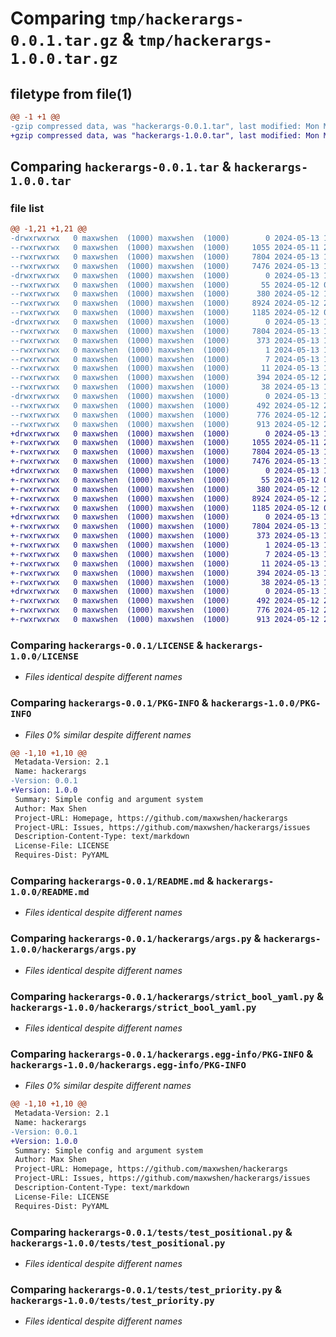 # Comparing `tmp/hackerargs-0.0.1.tar.gz` & `tmp/hackerargs-1.0.0.tar.gz`

## filetype from file(1)

```diff
@@ -1 +1 @@
-gzip compressed data, was "hackerargs-0.0.1.tar", last modified: Mon May 13 18:57:02 2024, max compression
+gzip compressed data, was "hackerargs-1.0.0.tar", last modified: Mon May 13 18:58:17 2024, max compression
```

## Comparing `hackerargs-0.0.1.tar` & `hackerargs-1.0.0.tar`

### file list

```diff
@@ -1,21 +1,21 @@
-drwxrwxrwx   0 maxwshen  (1000) maxwshen  (1000)        0 2024-05-13 18:57:02.609883 hackerargs-0.0.1/
--rwxrwxrwx   0 maxwshen  (1000) maxwshen  (1000)     1055 2024-05-11 21:31:25.000000 hackerargs-0.0.1/LICENSE
--rwxrwxrwx   0 maxwshen  (1000) maxwshen  (1000)     7804 2024-05-13 18:57:02.601882 hackerargs-0.0.1/PKG-INFO
--rwxrwxrwx   0 maxwshen  (1000) maxwshen  (1000)     7476 2024-05-13 18:47:12.000000 hackerargs-0.0.1/README.md
-drwxrwxrwx   0 maxwshen  (1000) maxwshen  (1000)        0 2024-05-13 18:57:02.276929 hackerargs-0.0.1/hackerargs/
--rwxrwxrwx   0 maxwshen  (1000) maxwshen  (1000)       55 2024-05-12 02:54:31.000000 hackerargs-0.0.1/hackerargs/__init__.py
--rwxrwxrwx   0 maxwshen  (1000) maxwshen  (1000)      380 2024-05-12 19:36:14.000000 hackerargs-0.0.1/hackerargs/argparse_access.py
--rwxrwxrwx   0 maxwshen  (1000) maxwshen  (1000)     8924 2024-05-12 21:11:53.000000 hackerargs-0.0.1/hackerargs/args.py
--rwxrwxrwx   0 maxwshen  (1000) maxwshen  (1000)     1185 2024-05-12 00:25:18.000000 hackerargs-0.0.1/hackerargs/strict_bool_yaml.py
-drwxrwxrwx   0 maxwshen  (1000) maxwshen  (1000)        0 2024-05-13 18:57:02.585864 hackerargs-0.0.1/hackerargs.egg-info/
--rwxrwxrwx   0 maxwshen  (1000) maxwshen  (1000)     7804 2024-05-13 18:57:01.000000 hackerargs-0.0.1/hackerargs.egg-info/PKG-INFO
--rwxrwxrwx   0 maxwshen  (1000) maxwshen  (1000)      373 2024-05-13 18:57:02.000000 hackerargs-0.0.1/hackerargs.egg-info/SOURCES.txt
--rwxrwxrwx   0 maxwshen  (1000) maxwshen  (1000)        1 2024-05-13 18:57:01.000000 hackerargs-0.0.1/hackerargs.egg-info/dependency_links.txt
--rwxrwxrwx   0 maxwshen  (1000) maxwshen  (1000)        7 2024-05-13 18:57:01.000000 hackerargs-0.0.1/hackerargs.egg-info/requires.txt
--rwxrwxrwx   0 maxwshen  (1000) maxwshen  (1000)       11 2024-05-13 18:57:01.000000 hackerargs-0.0.1/hackerargs.egg-info/top_level.txt
--rwxrwxrwx   0 maxwshen  (1000) maxwshen  (1000)      394 2024-05-12 20:15:50.000000 hackerargs-0.0.1/pyproject.toml
--rwxrwxrwx   0 maxwshen  (1000) maxwshen  (1000)       38 2024-05-13 18:57:02.617871 hackerargs-0.0.1/setup.cfg
-drwxrwxrwx   0 maxwshen  (1000) maxwshen  (1000)        0 2024-05-13 18:57:02.552692 hackerargs-0.0.1/tests/
--rwxrwxrwx   0 maxwshen  (1000) maxwshen  (1000)      492 2024-05-12 21:02:44.000000 hackerargs-0.0.1/tests/test_access.py
--rwxrwxrwx   0 maxwshen  (1000) maxwshen  (1000)      776 2024-05-12 21:02:22.000000 hackerargs-0.0.1/tests/test_positional.py
--rwxrwxrwx   0 maxwshen  (1000) maxwshen  (1000)      913 2024-05-12 21:02:25.000000 hackerargs-0.0.1/tests/test_priority.py
+drwxrwxrwx   0 maxwshen  (1000) maxwshen  (1000)        0 2024-05-13 18:58:17.262904 hackerargs-1.0.0/
+-rwxrwxrwx   0 maxwshen  (1000) maxwshen  (1000)     1055 2024-05-11 21:31:25.000000 hackerargs-1.0.0/LICENSE
+-rwxrwxrwx   0 maxwshen  (1000) maxwshen  (1000)     7804 2024-05-13 18:58:17.251710 hackerargs-1.0.0/PKG-INFO
+-rwxrwxrwx   0 maxwshen  (1000) maxwshen  (1000)     7476 2024-05-13 18:47:12.000000 hackerargs-1.0.0/README.md
+drwxrwxrwx   0 maxwshen  (1000) maxwshen  (1000)        0 2024-05-13 18:58:16.887506 hackerargs-1.0.0/hackerargs/
+-rwxrwxrwx   0 maxwshen  (1000) maxwshen  (1000)       55 2024-05-12 02:54:31.000000 hackerargs-1.0.0/hackerargs/__init__.py
+-rwxrwxrwx   0 maxwshen  (1000) maxwshen  (1000)      380 2024-05-12 19:36:14.000000 hackerargs-1.0.0/hackerargs/argparse_access.py
+-rwxrwxrwx   0 maxwshen  (1000) maxwshen  (1000)     8924 2024-05-12 21:11:53.000000 hackerargs-1.0.0/hackerargs/args.py
+-rwxrwxrwx   0 maxwshen  (1000) maxwshen  (1000)     1185 2024-05-12 00:25:18.000000 hackerargs-1.0.0/hackerargs/strict_bool_yaml.py
+drwxrwxrwx   0 maxwshen  (1000) maxwshen  (1000)        0 2024-05-13 18:58:17.226528 hackerargs-1.0.0/hackerargs.egg-info/
+-rwxrwxrwx   0 maxwshen  (1000) maxwshen  (1000)     7804 2024-05-13 18:58:16.000000 hackerargs-1.0.0/hackerargs.egg-info/PKG-INFO
+-rwxrwxrwx   0 maxwshen  (1000) maxwshen  (1000)      373 2024-05-13 18:58:16.000000 hackerargs-1.0.0/hackerargs.egg-info/SOURCES.txt
+-rwxrwxrwx   0 maxwshen  (1000) maxwshen  (1000)        1 2024-05-13 18:58:16.000000 hackerargs-1.0.0/hackerargs.egg-info/dependency_links.txt
+-rwxrwxrwx   0 maxwshen  (1000) maxwshen  (1000)        7 2024-05-13 18:58:16.000000 hackerargs-1.0.0/hackerargs.egg-info/requires.txt
+-rwxrwxrwx   0 maxwshen  (1000) maxwshen  (1000)       11 2024-05-13 18:58:16.000000 hackerargs-1.0.0/hackerargs.egg-info/top_level.txt
+-rwxrwxrwx   0 maxwshen  (1000) maxwshen  (1000)      394 2024-05-13 18:58:00.000000 hackerargs-1.0.0/pyproject.toml
+-rwxrwxrwx   0 maxwshen  (1000) maxwshen  (1000)       38 2024-05-13 18:58:17.267944 hackerargs-1.0.0/setup.cfg
+drwxrwxrwx   0 maxwshen  (1000) maxwshen  (1000)        0 2024-05-13 18:58:17.172559 hackerargs-1.0.0/tests/
+-rwxrwxrwx   0 maxwshen  (1000) maxwshen  (1000)      492 2024-05-12 21:02:44.000000 hackerargs-1.0.0/tests/test_access.py
+-rwxrwxrwx   0 maxwshen  (1000) maxwshen  (1000)      776 2024-05-12 21:02:22.000000 hackerargs-1.0.0/tests/test_positional.py
+-rwxrwxrwx   0 maxwshen  (1000) maxwshen  (1000)      913 2024-05-12 21:02:25.000000 hackerargs-1.0.0/tests/test_priority.py
```

### Comparing `hackerargs-0.0.1/LICENSE` & `hackerargs-1.0.0/LICENSE`

 * *Files identical despite different names*

### Comparing `hackerargs-0.0.1/PKG-INFO` & `hackerargs-1.0.0/PKG-INFO`

 * *Files 0% similar despite different names*

```diff
@@ -1,10 +1,10 @@
 Metadata-Version: 2.1
 Name: hackerargs
-Version: 0.0.1
+Version: 1.0.0
 Summary: Simple config and argument system
 Author: Max Shen
 Project-URL: Homepage, https://github.com/maxwshen/hackerargs
 Project-URL: Issues, https://github.com/maxwshen/hackerargs/issues
 Description-Content-Type: text/markdown
 License-File: LICENSE
 Requires-Dist: PyYAML
```

### Comparing `hackerargs-0.0.1/README.md` & `hackerargs-1.0.0/README.md`

 * *Files identical despite different names*

### Comparing `hackerargs-0.0.1/hackerargs/args.py` & `hackerargs-1.0.0/hackerargs/args.py`

 * *Files identical despite different names*

### Comparing `hackerargs-0.0.1/hackerargs/strict_bool_yaml.py` & `hackerargs-1.0.0/hackerargs/strict_bool_yaml.py`

 * *Files identical despite different names*

### Comparing `hackerargs-0.0.1/hackerargs.egg-info/PKG-INFO` & `hackerargs-1.0.0/hackerargs.egg-info/PKG-INFO`

 * *Files 0% similar despite different names*

```diff
@@ -1,10 +1,10 @@
 Metadata-Version: 2.1
 Name: hackerargs
-Version: 0.0.1
+Version: 1.0.0
 Summary: Simple config and argument system
 Author: Max Shen
 Project-URL: Homepage, https://github.com/maxwshen/hackerargs
 Project-URL: Issues, https://github.com/maxwshen/hackerargs/issues
 Description-Content-Type: text/markdown
 License-File: LICENSE
 Requires-Dist: PyYAML
```

### Comparing `hackerargs-0.0.1/tests/test_positional.py` & `hackerargs-1.0.0/tests/test_positional.py`

 * *Files identical despite different names*

### Comparing `hackerargs-0.0.1/tests/test_priority.py` & `hackerargs-1.0.0/tests/test_priority.py`

 * *Files identical despite different names*

